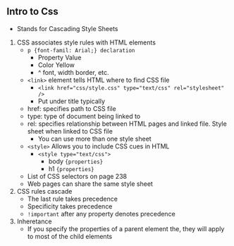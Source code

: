 ## Intro to Css
- Stands for Cascading Style Sheets
1. CSS associates style rules with HTML elements
    - ```p {font-famil: Arial;} declaration```
        -  Property    Value
        -  Color       Yellow
        -    ^ font, width border, etc.
    - ```<link>``` element tells HTML where to find CSS file
        - ```<link href="css/style.css" type="text/css" rel="stylesheet" />```
        - Put under title typically
    - href: specifies path to CSS file
    - type: type of document being linked to
    - rel: specifies relationship between HTML pages and linked file. Style sheet when linked to CSS file
        - You can use more than one style sheet
    - ```<style>``` Allows you to include CSS cues in HTML
        - ```<style type="text/css">```
            - body ```{properties}```
            - h1 ```{properties}```
    - List of CSS selectors on page 238
    - Web pages can share the same style sheet
2. CSS rules cascade
    - The last rule takes precedence
    - Specificity takes precedence
    - ```!important``` after any property denotes precedence
3. Inheretance
    - If you specify the properties of a parent element the, they will apply to most of the child elements
